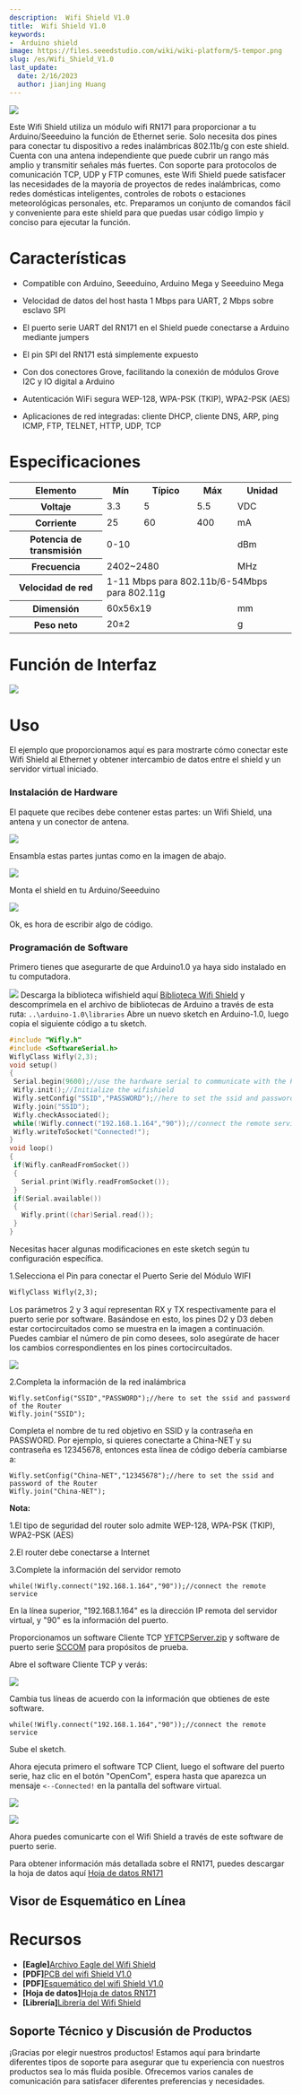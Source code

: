 ```yaml
---
description:  Wifi Shield V1.0
title:  Wifi Shield V1.0
keywords:
-  Arduino shield
image: https://files.seeedstudio.com/wiki/wiki-platform/S-tempor.png
slug: /es/Wifi_Shield_V1.0
last_update:
  date: 2/16/2023
  author: jianjing Huang
---
```


![](https://files.seeedstudio.com/wiki/Wifi_Shield_v1.0/img/Wifishield.jpg)

Este Wifi Shield utiliza un módulo wifi RN171 para proporcionar a tu Arduino/Seeeduino la función de Ethernet serie. Solo necesita dos pines para conectar tu dispositivo a redes inalámbricas 802.11b/g con este shield. Cuenta con una antena independiente que puede cubrir un rango más amplio y transmitir señales más fuertes. Con soporte para protocolos de comunicación TCP, UDP y FTP comunes, este Wifi Shield puede satisfacer las necesidades de la mayoría de proyectos de redes inalámbricas, como redes domésticas inteligentes, controles de robots o estaciones meteorológicas personales, etc. Preparamos un conjunto de comandos fácil y conveniente para este shield para que puedas usar código limpio y conciso para ejecutar la función.

# Características #

- Compatible con Arduino, Seeeduino, Arduino Mega y Seeeduino Mega

- Velocidad de datos del host hasta 1 Mbps para UART, 2 Mbps sobre esclavo SPI

- El puerto serie UART del RN171 en el Shield puede conectarse a Arduino mediante jumpers

- El pin SPI del RN171 está simplemente expuesto

- Con dos conectores Grove, facilitando la conexión de módulos Grove I2C y IO digital a Arduino

- Autenticación WiFi segura WEP-128, WPA-PSK (TKIP), WPA2-PSK (AES)

- Aplicaciones de red integradas: cliente DHCP, cliente DNS, ARP, ping ICMP, FTP, TELNET, HTTP, UDP, TCP

# Especificaciones #

<table cellspacing="0" width="80%">
  <tbody>
    <tr>
      <th scope="col">Elemento</th>
      <th scope="col">Mín</th>
      <th scope="col">Típico</th>
      <th scope="col">Máx</th>
      <th scope="col">Unidad</th>
    </tr>
    <tr>
      <th scope="row">Voltaje</th>
      <td>3.3</td>
      <td>5</td>
      <td>5.5</td>
      <td>VDC</td>
    </tr>
    <tr>
      <th scope="row">Corriente</th>
      <td>25</td>
      <td>60</td>
      <td>400</td>
      <td>mA</td>
    </tr>
    <tr>
      <th scope="row">Potencia de transmisión</th>
      <td colspan="3">0-10</td>
      <td>dBm</td>
    </tr>
    <tr>
      <th scope="row">Frecuencia</th>
      <td colspan="3">2402~2480</td>
      <td>MHz</td>
    </tr>
    <tr>
      <th scope="row">Velocidad de red</th>
      <td colspan="4">1-11 Mbps para 802.11b/6-54Mbps para 802.11g</td>
    </tr>
    <tr>
      <th scope="row">Dimensión</th>
      <td colspan="3">60x56x19</td>
      <td>mm</td>
    </tr>
    <tr>
      <th scope="row">Peso neto</th>
      <td colspan="3">20±2</td>
      <td>g</td>
    </tr>
  </tbody>
</table>

# Función de Interfaz

![](https://files.seeedstudio.com/wiki/Wifi_Shield_v1.0/img/Wifishield009.jpg)

# Uso #

El ejemplo que proporcionamos aquí es para mostrarte cómo conectar este Wifi Shield al Ethernet y obtener intercambio de datos entre el shield y un servidor virtual iniciado.

### Instalación de Hardware ###

El paquete que recibes debe contener estas partes: un Wifi Shield, una antena y un conector de antena.

![](https://files.seeedstudio.com/wiki/Wifi_Shield_v1.0/img/Wifishield001.jpg)

Ensambla estas partes juntas como en la imagen de abajo.

![](https://files.seeedstudio.com/wiki/Wifi_Shield_v1.0/img/Wifishield002.jpg)

Monta el shield en tu Arduino/Seeeduino

![](https://files.seeedstudio.com/wiki/Wifi_Shield_v1.0/img/Wifishield003.jpg)

Ok, es hora de escribir algo de código.

### Programación de Software ###

Primero tienes que asegurarte de que Arduino1.0 ya haya sido instalado en tu computadora.

![](https://files.seeedstudio.com/wiki/Wifi_Shield_v1.0/img/Tb2.jpg)
Descarga la biblioteca wifishield aquí [Biblioteca Wifi Shield](https://github.com/Seeed-Studio/WiFi_Shield) y descomprímela en el archivo de bibliotecas de Arduino a través de esta ruta: <code>..\arduino-1.0\libraries</code>
Abre un nuevo sketch en Arduino-1.0, luego copia el siguiente código a tu sketch.

```cpp
#include "Wifly.h"
#include <SoftwareSerial.h>
WiflyClass Wifly(2,3);
void setup()
{
 Serial.begin(9600);//use the hardware serial to communicate with the PC
 Wifly.init();//Initialize the wifishield
 Wifly.setConfig("SSID","PASSWORD");//here to set the ssid and password of the Router
 Wifly.join("SSID");
 Wifly.checkAssociated();
 while(!Wifly.connect("192.168.1.164","90"));//connect the remote service
 Wifly.writeToSocket("Connected!");
}
void loop()
{
 if(Wifly.canReadFromSocket())
 {
   Serial.print(Wifly.readFromSocket());
 }
 if(Serial.available())
 {
   Wifly.print((char)Serial.read());
 }
}

```

Necesitas hacer algunas modificaciones en este sketch según tu configuración específica.

1.Selecciona el Pin para conectar el Puerto Serie del Módulo WIFI

```txt
WiflyClass Wifly(2,3);

```

Los parámetros 2 y 3 aquí representan RX y TX respectivamente para el puerto serie por software. Basándose en esto, los pines D2 y D3 deben estar cortocircuitados como se muestra en la imagen a continuación. Puedes cambiar el número de pin como desees, solo asegúrate de hacer los cambios correspondientes en los pines cortocircuitados.

![](https://files.seeedstudio.com/wiki/Wifi_Shield_v1.0/img/Wifishield004.jpg)

2.Completa la información de la red inalámbrica

```
Wifly.setConfig("SSID","PASSWORD");//here to set the ssid and password of the Router
Wifly.join("SSID");
```

Completa el nombre de tu red objetivo en SSID y la contraseña en PASSWORD. Por ejemplo, si quieres conectarte a China-NET y su contraseña es 12345678, entonces esta línea de código debería cambiarse a:

```
Wifly.setConfig("China-NET","12345678");//here to set the ssid and password of the Router
Wifly.join("China-NET");
```

**Nota:**

1.El tipo de seguridad del router solo admite WEP-128, WPA-PSK (TKIP), WPA2-PSK (AES)

2.El router debe conectarse a Internet

3.Complete la información del servidor remoto

```
while(!Wifly.connect("192.168.1.164","90"));//connect the remote service
```

En la línea superior, "192.168.1.164" es la dirección IP remota del servidor virtual, y "90" es la información del puerto.

Proporcionamos un software Cliente TCP [YFTCPServer.zip](https://files.seeedstudio.com/wiki/Wifi_Shield_v1.0/res/YFTCPServer.zip) y software de puerto serie [SCCOM](https://files.seeedstudio.com/wiki/Wifi_Shield_v1.0/res/Sscom32E.zip) para propósitos de prueba.

Abre el software Cliente TCP y verás:

![](https://files.seeedstudio.com/wiki/Wifi_Shield_v1.0/img/Wifishield005.jpg)

Cambia tus líneas de acuerdo con la información que obtienes de este software.

```
while(!Wifly.connect("192.168.1.164","90"));//connect the remote service
```

Sube el sketch.

Ahora ejecuta primero el software TCP Client, luego el software del puerto serie, haz clic en el botón "OpenCom", espera hasta que aparezca un mensaje `<--Connected!` en la pantalla del software virtual.

![](https://files.seeedstudio.com/wiki/Wifi_Shield_v1.0/img/Wifishield006.jpg)

![](https://files.seeedstudio.com/wiki/Wifi_Shield_v1.0/img/Wifishield007.jpg)

Ahora puedes comunicarte con el Wifi Shield a través de este software de puerto serie.

Para obtener información más detallada sobre el RN171, puedes descargar la hoja de datos aquí [Hoja de datos RN171](https://files.seeedstudio.com/wiki/Wifi_Shield_v1.0/res/WiFly-RN-UM.pdf)

## Visor de Esquemático en Línea

<div className="altium-ecad-viewer" data-project-src="https://files.seeedstudio.com/wiki/Wifi_Shield_v1.0/res/Wifi_Shield_Eagle.zip" style={{borderRadius: '0px 0px 4px 4px', height: 500, borderStyle: 'solid', borderWidth: 1, borderColor: 'rgb(241, 241, 241)', overflow: 'hidden', maxWidth: 1280, maxHeight: 700, boxSizing: 'border-box'}}>
</div>

# Recursos #

- **[Eagle]**[Archivo Eagle del Wifi Shield](https://files.seeedstudio.com/wiki/Wifi_Shield_v1.0/res/Wifi_Shield_Eagle.zip)
- **[PDF]**[PCB del wifi Shield V1.0](https://files.seeedstudio.com/wiki/Wifi_Shield_v1.0/res/wifi%20Shield%20V1.0.pdf)
- **[PDF]**[Esquemático del wifi Shield V1.0](https://files.seeedstudio.com/wiki/Wifi_Shield_v1.0/res/wifi%20Shield%20V1.0%20SCH.pdf)
- **[Hoja de datos]**[Hoja de datos RN171](https://files.seeedstudio.com/wiki/Wifi_Shield_v1.0/res/WiFly-RN-UM.pdf)
- **[Librería]**[Librería del Wifi Shield](https://github.com/Seeed-Studio/WiFi_Shield)

## Soporte Técnico y Discusión de Productos

¡Gracias por elegir nuestros productos! Estamos aquí para brindarte diferentes tipos de soporte para asegurar que tu experiencia con nuestros productos sea lo más fluida posible. Ofrecemos varios canales de comunicación para satisfacer diferentes preferencias y necesidades.

<div class="button_tech_support_container">
<a href="https://forum.seeedstudio.com/" class="button_forum"></a> 
<a href="https://www.seeedstudio.com/contacts" class="button_email"></a>
</div>

<div class="button_tech_support_container">
<a href="https://discord.gg/eWkprNDMU7" class="button_discord"></a> 
<a href="https://github.com/Seeed-Studio/wiki-documents/discussions/69" class="button_discussion"></a>
</div>
